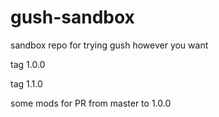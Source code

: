 gush-sandbox
============

sandbox repo for trying gush however you want


tag 1.0.0

tag 1.1.0

some mods for PR from master to 1.0.0
